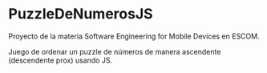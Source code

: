 # PuzzleDeNumerosJS
Proyecto de la materia Software Engineering for Mobile Devices en ESCOM.

Juego de ordenar un puzzle de números de manera ascendente (descendente prox) usando JS. 
